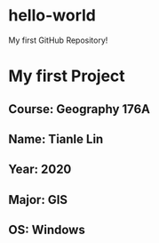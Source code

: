 # hello-world
My first GitHub Repository!
# My first Project
## **Course**: Geography 176A
## **Name**: Tianle Lin
## **Year**: 2020
## **Major**: GIS
## **OS**: Windows